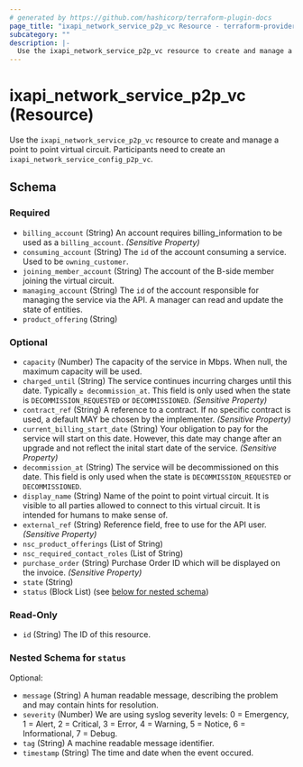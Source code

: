 ```yaml
---
# generated by https://github.com/hashicorp/terraform-plugin-docs
page_title: "ixapi_network_service_p2p_vc Resource - terraform-provider-ixapi"
subcategory: ""
description: |-
  Use the ixapi_network_service_p2p_vc resource to create and manage a point to point virtual circuit. Participants need to create an ixapi_network_service_config_p2p_vc.
---
```


# ixapi_network_service_p2p_vc (Resource)

Use the `ixapi_network_service_p2p_vc` resource to create and manage a point to point virtual circuit. Participants need to create an `ixapi_network_service_config_p2p_vc`.



<!-- schema generated by tfplugindocs -->
## Schema

### Required

- `billing_account` (String) An account requires billing_information to be used as a `billing_account`. *(Sensitive Property)*
- `consuming_account` (String) The `id` of the account consuming a service.  Used to be `owning_customer`.
- `joining_member_account` (String) The account of the B-side member joining the virtual circuit.
- `managing_account` (String) The `id` of the account responsible for managing the service via the API. A manager can read and update the state of entities.
- `product_offering` (String)

### Optional

- `capacity` (Number) The capacity of the service in Mbps. When null, the maximum capacity will be used.
- `charged_until` (String) The service continues incurring charges until this date. Typically `≥ decommission_at`.  This field is only used when the state is `DECOMMISSION_REQUESTED` or `DECOMMISSIONED`.  *(Sensitive Property)*
- `contract_ref` (String) A reference to a contract. If no specific contract is used, a default MAY be chosen by the implementer. *(Sensitive Property)*
- `current_billing_start_date` (String) Your obligation to pay for the service will start on this date.  However, this date may change after an upgrade and not reflect the inital start date of the service.  *(Sensitive Property)*
- `decommission_at` (String) The service will be decommissioned on this date.  This field is only used when the state is `DECOMMISSION_REQUESTED` or `DECOMMISSIONED`.
- `display_name` (String) Name of the point to point virtual circuit.  It is visible to all parties allowed to connect to this virtual circuit.  It is intended for humans to make sense of.
- `external_ref` (String) Reference field, free to use for the API user. *(Sensitive Property)*
- `nsc_product_offerings` (List of String)
- `nsc_required_contact_roles` (List of String)
- `purchase_order` (String) Purchase Order ID which will be displayed on the invoice. *(Sensitive Property)*
- `state` (String)
- `status` (Block List) (see [below for nested schema](#nestedblock--status))

### Read-Only

- `id` (String) The ID of this resource.

<a id="nestedblock--status"></a>
### Nested Schema for `status`

Optional:

- `message` (String) A human readable message, describing the problem and may contain hints for resolution.
- `severity` (Number) We are using syslog severity levels: 0 = Emergency, 1 = Alert, 2 = Critical, 3 = Error, 4 = Warning, 5 = Notice, 6 = Informational, 7 = Debug.
- `tag` (String) A machine readable message identifier.
- `timestamp` (String) The time and date when the event occured.


